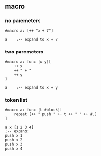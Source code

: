## macro

### no paremeters

```
#macro a: [++ "x + 7"]

a    ;-- expand to x + 7
```

### two paremeters

```
#macro a: func [x y][
	++ x
	++ " + "
	++ y
]

a    ;-- expand to x + y
```

### token list

```
#macro a: func [t #block][
	repeat [++ " push " ++ t ++ " " ++ #.]
]

a x [1 2 3 4]
;-- expand:
push x 1
push x 2
push x 3
push x 4
```

